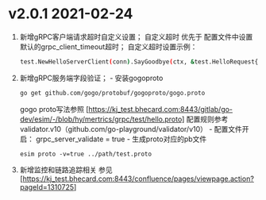 #  v2.0.1 2021-02-24 
  1. 新增gRPC客户端请求超时自定义设置；
    自定义超时 优先于 配置文件中设置默认的grpc_client_timeout超时；
    自定义超时设置示例：
      ```bash
      test.NewHelloServerClient(conn).SayGoodbye(ctx, &test.HelloRequest{Name: "HH"}, WithTimeout(10*time.Second))
      ```
   
  2. 新增gRPC服务端字段验证；
    - 安装gogoproto
        ```bash
        go get github.com/gogo/protobuf/gogoproto/gogo.proto
        ```
        gogo proto写法参照 [https://kj_test.bhecard.com:8443/gitlab/go-dev/esim/-/blob/hy/mertrics/grpc/test/hello.proto]
        配置规则参考validator.v10（github.com/go-playground/validator/v10）
    - 配置文件开启： grpc_server_validate = true
    - 生成proto对应的pb文件
        ```
        esim proto -v=true ../path/test.proto
        ```
  
  3. 新增监控和链路追踪相关
     参见[https://kj_test.bhecard.com:8443/confluence/pages/viewpage.action?pageId=1310725]
